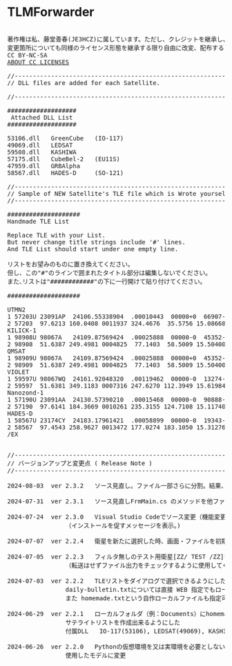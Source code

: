 # TLMForwarder
<pre>
<LICENSE>
著作権は私、藤堂善春(JE3HCZ)に属しています。ただし、クレジットを継承し、商用には供せず、
変更箇所についても同様のライセンス形態を継承する限り自由に改変、配布することが可能です。
CC BY-NC-SA&nbsp;&nbsp;&nbsp;
<a href="https://creativecommons.org/share-your-work/cclicenses/" target="_blank">ABOUT CC LICENSES</a>

//-------------------------------------------------------------------------------
// DLL files are added for each Satellite.<br>
//-------------------------------------------------------------------------------

###################
 Attached DLL List
###################

53106.dll	GreenCube	(IO-117)
49069.dll	LEDSAT
59508.dll	KASHIWA
57175.dll	CubeBel-2	(EU11S)
47959.dll	GRBAlpha
58567.dll	HADES-D		(SO-121)

//-------------------------------------------------------------------------------
// Sample of NEW Satellite's TLE file which is Wrote yourself as handmade.txt.
//-------------------------------------------------------------------------------

####################
Handmade TLE List

Replace TLE with your List.
But never change title strings include '#' lines.
And TLE List should start under one empty line.

リストをお望みのものに置き換えてください。
但し、この"#"のラインで囲まれたタイトル部分は編集しないでください。
また､リストは"############"の下に一行開けて貼り付けてください。

####################

UTMN2
1 57203U 23091AP  24106.55338904  .00010443  00000+0  66907-3 0  9994
2 57203  97.6213 160.0408 0011937 324.4676  35.5756 15.08668119 44104
KILICK-1
1 98908U 98067A   24109.87569424  .00025888  00000-0  45352-3 0  9994
2 98908  51.6387 249.4981 0004825  77.1403  58.5009 15.50400337449349
QMSAT
1 98909U 98067A   24109.87569424  .00025888  00000+0  45352-3 0  9993
2 98909  51.6387 249.4981 0004825  77.1403  58.5009 15.50400337449349
VIOLET
1 59597U 98067WQ  24161.92048320  .00119462  00000-0  13274-2 0  9999
2 59597  51.6381 349.1183 0007316 247.6270 112.3949 15.61984435  8198
Nanozond-1
1 57190U 23091AA  24130.57390210  .00015468  00000-0  90888-3 0  9994
2 57190  97.6141 184.3669 0010261 235.3155 124.7108 15.11740894 47760
HADES-D
1 58567U 23174CY  24183.17961421  .00058899  00000-0  19343-2 0  9998
2 58567  97.4543 258.9627 0013472 177.0274 183.1050 15.31276393 35926
/EX

	
//-------------------------------------------------------------------------------
// バージョンアップと変更点 ( Release Note )
//-------------------------------------------------------------------------------

2024-08-03	ver 2.3.2	ソース見直し。ファイル一部さらに分割。結果、再起動無しで衛星の切替可能にした。

2024-07-31	ver 2.3.1	ソース見直しFrmMain.cs のメソッドを他ファイルに分割
	
2024-07-24	ver 2.3.0	Visual Studio Codeでソース変更（機能変更無し）。.NET runtimeと分離した。
				（インストールを促すメッセージを表示。)
	
2024-07-07	ver 2.2.4	衛星を新たに選択した時、画面・ファイルを初期化するよう変更
	
2024-07-05	ver 2.2.3	フィルタ無しのテスト用衛星[ZZ/ TEST /ZZ]を選択できるようにした。
				（転送はせずファイル出力をチェックするように使用してください。）
	
2024-07-03	ver 2.2.2	TLEリストをダイアログで選択できるようにした。
				daily-bulletin.txtについては直接 WEB 指定でもローカルファイルの指定でもOK。
				また homemade.txtという自作ローカルファイルも指定可(サンプル添付)
	
2024-06-29	ver 2.2.1	ローカルフォルダ（例：Documents）にhomemade.txtの名前で作ったTLEリストから
				サテライトリストを作成出来るようにした
				付属DLL	IO-117(53106), LEDSAT(49069), KASHIWA(59508), CubeBel-2(57175),	GRBAlpha(47959)
	
2024-06-26	ver 2.2.0	Pythonの仮想環境を又は実環境を必要としない、コンパイルされた post_request.exeを
				使用したモデルに変更
</pre>
